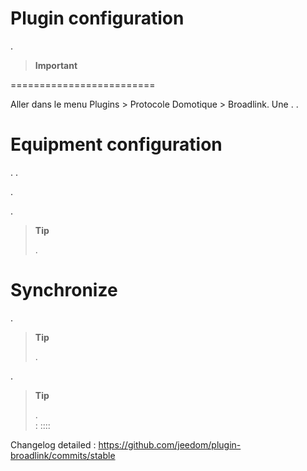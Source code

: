 

Plugin configuration 
=======================


.

> **Important**
>
> 

 
=========================

Aller dans le menu Plugins &gt; Protocole Domotique &gt; Broadlink. Une
. 
.

Equipment configuration 
=============================

. 
. 

. 

.

> **Tip**
>
> 
> 
> 
> 
> .

Synchronize 
============



.

> **Tip**
>
> .


. 


> **Tip**
>
> .  
>  : ::::
> 

Changelog detailed :
<https://github.com/jeedom/plugin-broadlink/commits/stable>
